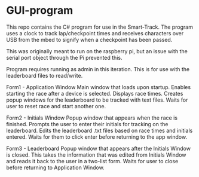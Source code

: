 # GUI-program
This repo contains the C# program for use in the Smart-Track. The program uses a clock to track lap/checkpoint times and receives characters over USB from the mbed to signify when a checkpoint has been passed.

This was originally meant to run on the raspberry pi, but an issue with the serial port object through the Pi prevented this.

Program requires running as admin in this iteration. This is for use with the leaderboard files to read/write.

Form1 - Application Window
  Main window that loads upon startup. Enables starting the race after a device is selected. Displays race times. Creates popup windows for the leaderboard to be tracked with text files. Waits for user to reset race and start another one.
  
Form2 - Initials Window
  Popup window that appears when the race is finished. Prompts the user to enter their initials for tracking on the leaderboard. Edits the leaderboard .txt files based on race times and initials entered. Waits for them to click enter before returning to the app window.
  
Form3 - Leaderboard
  Popup window that appears after the Initials Window is closed. This takes the information that was edited from Initials Window and reads it back to the user in a two-list form. Waits for user to close before returning to Application Window.
